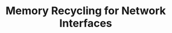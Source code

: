 ---
categories:
- bkk19
description: '> As network interfaces keep getting faster drivers, CPUs and memory
  need to keep up. Linux kernel network drivers usually allocate memory on-the-fly,
  process the packets and then free that memory. This talk focuses on a proposed RFC
  about a native memory recycling strategy that applies on both the default network
  stack, XDP(eXpress Data Path) and the improvements it offers compared to the existing
  approach.<br />'
future_image:
  featured: 'true'
  path: /assets/images/featured-images/bkk19/BKK19-505.png
session_attendee_num: '2'
session_id: BKK19-505
session_room: Session Room 3 (Lotus 10)
session_slot:
  end_time: '2019-04-05 09:25:00'
  start_time: '2019-04-05 09:00:00'
session_speakers:
- speaker_bio: '> Linux kernel developer with a taste for networking and performance'
  speaker_company: Linaro
  speaker_image: /assets/images/speakers/bkk19/ilias-apalodimas.jpg
  speaker_location: ''
  speaker_name: Ilias Apalodimas
  speaker_position: Tech Lead
  speaker_username: ilias.apalodimas
session_track: Linux Kernel
tag: session
tags:
- Networking
- Open Source Development
title: Memory Recycling for Network Interfaces
---